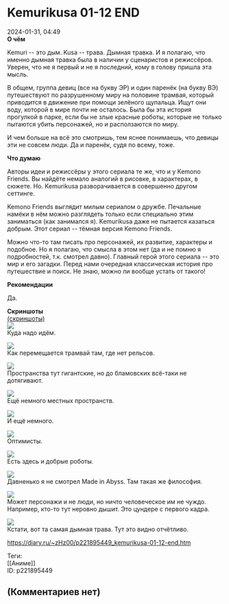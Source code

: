 Kemurikusa 01-12 END
====================

  
2024-01-31, 04:49  
  **О чём**    
   
 Kemuri -- это дым. Kusa -- трава. Дымная травка. И я полагаю, что именно дымная травка была в наличии у сценаристов и режиссёров. Уверен, что не я первый и не я последний, кому в голову пришла эта мысль.   
   
 В общем, группа девиц (все на букву ЭР) и один паренёк (на букву ВЭ) путешествуют по разрушенному миру на половине трамвая, который приводится в движение при помощи зелёного щупальца. Ищут они воду, которой в мире почти не осталось. Была бы эта история прогулкой в парке, если бы не злые красные роботы, которые не только пытаются убить персонажей, но и расползаются по миру.   
   
 И чем больше на всё это смотришь, тем яснее понимаешь, что девицы эти не совсем люди. Да и паренёк, судя по всему, тоже.   
   
  **Что думаю**    
   
 Авторы идеи и режиссёры у этого сериала те же, что и у Kemono Friends. Вы найдёте немало аналогий в рисовке, в характерах, в сюжете. Но. Kemurikusa разворачивается в совершенно другом сеттинге.   
   
 Kemono Friends выглядит милым сериалом о дружбе. Печальные намёки в нём можно разглядеть только если специально этим заниматься (как занимался я). Kemurikusa даже не пытается казаться добрым. Этот сериал -- тёмная версия Kemono Friends.   
   
 Можно что-то там писать про персонажей, их развитие, характеры и подобное. Но я полагаю, что смысла в этом нет (да и не помню я подробностей, т.к. смотрел давно). Главный герой этого сериала -- это мир и его загадки. Перед нами очередная классическая история про путешествие и поиск. Не знаю, можно ли вообще устать от такого!   
   
  **Рекомендации**    
   
 Да.   
   
  **Скриншоты**    
  [(скриншоты)](https://zHz00.diary.ru/p221895449.htm?index=1#linkmore221895449m1)       
  [![](https://i.yapx.ru/XFd0Vl.jpg)](https://yapx.ru/image/XFd0V)    
 Куда надо идём.   
   
  [![](https://i.yapx.ru/XFd0Wl.jpg)](https://yapx.ru/image/XFd0W)    
 Как перемещается трамвай там, где нет рельсов.   
   
  [![](https://i.yapx.ru/XFd0Xl.jpg)](https://yapx.ru/image/XFd0X)    
 Пространства тут гигантские, но до бламовских всё-таки не дотягивают.   
   
  [![](https://i.yapx.ru/XFd0Yl.jpg)](https://yapx.ru/image/XFd0Y)    
 Ещё немного местных пространств.   
   
  [![](https://i.yapx.ru/XFd0Zl.jpg)](https://yapx.ru/image/XFd0Z)    
 И ещё немного.   
   
  [![](https://i.yapx.ru/XFd0al.jpg)](https://yapx.ru/image/XFd0a)    
 Оптимисты.   
   
  [![](https://i.yapx.ru/XFd0cl.jpg)](https://yapx.ru/image/XFd0c)    
 Есть здесь и добрые роботы.   
   
  [![](https://i.yapx.ru/XFd0dl.jpg)](https://yapx.ru/image/XFd0d)    
 Давненько я не смотрел Made in Abyss. Там такая же философия.   
   
  [![](https://i.yapx.ru/XFd0el.jpg)](https://yapx.ru/image/XFd0e)    
 Может персонажи и не люди, но ничто человеческое им не чуждо. Например, кто-то тут неровно дышит. Это цундере с первого кадра.   
   
  [![](https://i.yapx.ru/XFd0fl.jpg)](https://yapx.ru/image/XFd0f)    
 Кстати, вот та самая дымная трава. Тут это видно отчётливо.   
      
  
<https://diary.ru/~zHz00/p221895449_kemurikusa-01-12-end.htm>  
  
Теги:  
[[Аниме]]  
ID: p221895449  


(Комментариев нет)
------------------